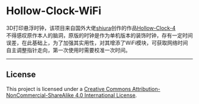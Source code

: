 # Hollow-Clock-WiFi
3D打印悬浮时钟，该项目来自国外大佬[shiura](https://www.youtube.com/@shiura/about)创作的作品[Hollow-Clock-4](https://www.instructables.com/Hollow-Clock-4/)  
不得感叹原作本人的脑洞，原版的时钟是作为单机版本的装饰时钟，存有一定时间误差，在此基础上，为了加强其实用性，对其增添了WiFi模块，可获取网络时间自主调整指针走向，第一次使用时需要校准一次时间。

---



## License
This project is licensed under a [Creative Commons Attribution-NonCommercial-ShareAlike 4.0 International License](https://creativecommons.org/licenses/by-nc-sa/4.0/).
